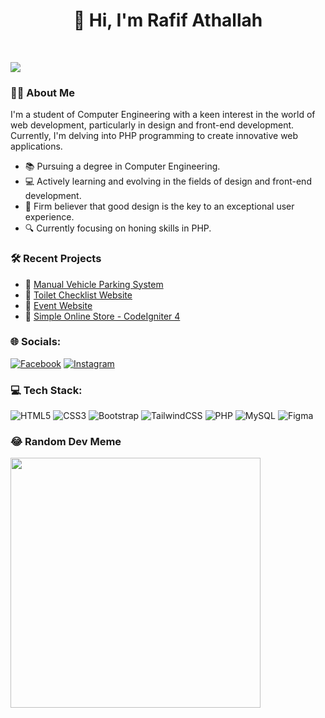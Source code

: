 <h1 align="center">👋 Hi, I'm Rafif Athallah</h1>
<br>

[![](https://visitcount.itsvg.in/api?id=zangetsuuuu&icon=0&color=12)](https://visitcount.itsvg.in)

### 🙋‍♂️ About Me
I'm a student of Computer Engineering with a keen interest in the world of web development, particularly in design and front-end development. Currently, I'm delving into PHP programming to create innovative web applications.

- 📚 Pursuing a degree in Computer Engineering.
- 💻 Actively learning and evolving in the fields of design and front-end development.
- 🚀 Firm believer that good design is the key to an exceptional user experience.
- 🔍 Currently focusing on honing skills in PHP.

### 🛠️ Recent Projects
- 🚗 [Manual Vehicle Parking System](https://github.com/zangetsuuuu/sistem-parkir-kendaraan)
- 🚽 [Toilet Checklist Website](https://github.com/zangetsuuuu/sistem-checklist-kebersihan-toilet)
- 🎉 [Event Website](https://github.com/zangetsuuuu/event-website)
- 🏪 [Simple Online Store - CodeIgniter 4](https://github.com/zangetsuuuu/ci4-online-store)

### 🌐 Socials:
[![Facebook](https://img.shields.io/badge/Facebook-%231877F2.svg?logo=Facebook&logoColor=white)](https://facebook.com/profile.php?id=100017082106280) [![Instagram](https://img.shields.io/badge/Instagram-%23E4405F.svg?logo=Instagram&logoColor=white)](https://instagram.com/rafthllh) 

### 💻 Tech Stack:
![HTML5](https://img.shields.io/badge/html5-%23E34F26.svg?style=for-the-badge&logo=html5&logoColor=white) ![CSS3](https://img.shields.io/badge/css3-%231572B6.svg?style=for-the-badge&logo=css3&logoColor=white) ![Bootstrap](https://img.shields.io/badge/bootstrap-%238511FA.svg?style=for-the-badge&logo=bootstrap&logoColor=white) ![TailwindCSS](https://img.shields.io/badge/tailwindcss-%2338B2AC.svg?style=for-the-badge&logo=tailwind-css&logoColor=white) ![PHP](https://img.shields.io/badge/php-%23777BB4.svg?style=for-the-badge&logo=php&logoColor=white) ![MySQL](https://img.shields.io/badge/mysql-%2300000f.svg?style=for-the-badge&logo=mysql&logoColor=white) ![Figma](https://img.shields.io/badge/figma-%23F24E1E.svg?style=for-the-badge&logo=figma&logoColor=white)

### 😂 Random Dev Meme
<img src='https://randommeme-five.vercel.app/' style="height: 400px;"/>
